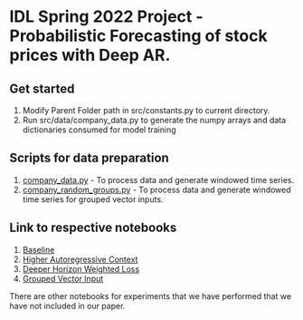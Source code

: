 # IDL Spring 2022 Project - Probabilistic Forecasting of stock prices with Deep AR.

## Get started
1. Modify Parent Folder path in src/constants.py to current directory.
2. Run src/data/company_data.py to generate the numpy arrays and data dictionaries consumed for model training


## Scripts for data preparation
1. [company_data.py](https://github.com/priyank96/idl-spring-22-project-deepar/blob/main/src/data/company_data.py) - To process data and generate windowed time series. 
2. [company_random_groups.py](https://github.com/priyank96/idl-spring-22-project-deepar/blob/main/src/data/company_random_groups.py) - To process data and generate windowed time series for grouped vector inputs.


## Link to respective notebooks
1. [Baseline](https://github.com/priyank96/idl-spring-22-project-deepar/blob/main/python_notebooks/Single_Company/DL_192Win_DeepAR_Baseline.ipynb) 
2. [Higher Autoregressive Context](https://github.com/priyank96/idl-spring-22-project-deepar/blob/main/python_notebooks/Single_Company/DL_192WinLen_Context.ipynb) 
3. [Deeper Horizon Weighted Loss](https://github.com/priyank96/idl-spring-22-project-deepar/blob/main/python_notebooks/Single_Company/DL_192WinLen_WeightLoss.ipynb) 
4. [Grouped Vector Input](https://github.com/priyank96/idl-spring-22-project-deepar/blob/main/python_notebooks/Vector_Group_Inputs/DL_192Vectors_Group_Data_SectorEmbed_Normal_Loss.ipynb)

There are other notebooks for experiments that we have performed that we have not included in our paper.

